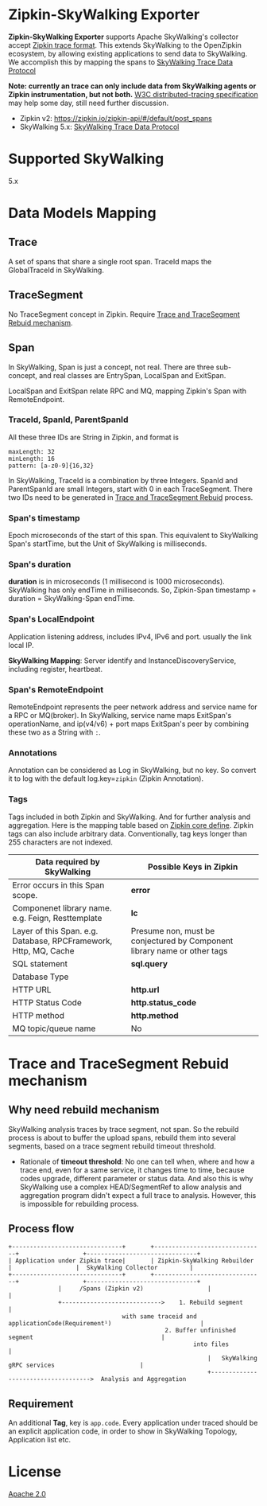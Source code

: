 # Zipkin-SkyWalking Exporter
**Zipkin-SkyWalking Exporter** supports Apache SkyWalking's collector accept [Zipkin trace format](https://zipkin.io/zipkin-api/#/default/post_spans).
This extends SkyWalking to the OpenZipkin ecosystem, by allowing existing applications to send data to SkyWalking. We accomplish this by mapping the spans to [SkyWalking Trace Data Protocol](https://github.com/apache/skywalking/blob/5.x/docs/en/Trace-Data-Protocol.md)

**Note: currently an trace can only include data from SkyWalking agents or Zipkin instrumentation, but not both.** [W3C distributed-tracing specification](https://github.com/apache/incubator-skywalking) may help some day, still need further discussion.

* Zipkin v2: https://zipkin.io/zipkin-api/#/default/post_spans
* SkyWalking 5.x: [SkyWalking Trace Data Protocol](https://github.com/apache/skywalking/blob/5.x/docs/en/Trace-Data-Protocol.md)

# Supported SkyWalking
5.x

# Data Models Mapping
## Trace 
A set of spans that share a single root span. TraceId maps the GlobalTraceId in SkyWalking.

## TraceSegment
No TraceSegment concept in Zipkin. Require [Trace and TraceSegment Rebuid mechanism](#trace-and-tracesegment-rebuid-mechanism).

## Span
In SkyWalking, Span is just a concept, not real. There are three sub-concept, and real classes are EntrySpan, LocalSpan and ExitSpan.

LocalSpan and ExitSpan relate RPC and MQ, mapping Zipkin's Span with RemoteEndpoint.

### TraceId, SpanId, ParentSpanId
All these three IDs are String in Zipkin, and format is 
```
maxLength: 32
minLength: 16
pattern: [a-z0-9]{16,32}
```

In SkyWalking, TraceId is a combination by three Integers. SpanId and ParentSpanId are small Integers, start with 0 in each TraceSegment. There two IDs need to be generated in [Trace and TraceSegment Rebuid](#trace-and-tracesegment-rebuid-mechanism) process.

### Span's timestamp
Epoch microseconds of the start of this span. This equivalent to SkyWalking Span's startTime, but the Unit of SkyWalking is milliseconds.

### Span's duration
**duration** is in microseconds (1 millisecond is 1000 microseconds). SkyWalking has only endTime in milliseconds. So, Zipkin-Span timestamp + duration = SkyWalking-Span endTime.

### Span's LocalEndpoint
Application listening address, includes IPv4, IPv6 and port. usually the link local IP.

**SkyWalking Mapping**: Server identify and InstanceDiscoveryService, including register, heartbeat. 

### Span's RemoteEndpoint
RemoteEndpoint represents the peer network address and service name for a RPC or MQ(broker). In SkyWalking, service name maps ExitSpan's operationName, and ip(v4/v6) + port maps ExitSpan's peer by combining these two as a String with `:`.

### Annotations
Annotation can be considered as Log in SkyWalking, but no key. So convert it to log with the default log.key=`zipkin` (Zipkin Annotation).

### Tags
Tags included in both Zipkin and SkyWalking. And for further analysis and aggregation. Here is the mapping table based on [Zipkin core define](https://github.com/openzipkin/zipkin-api/blob/master/thrift/zipkinCore.thrift). Zipkin tags can also include arbitrary data. Conventionally, tag keys longer than 255 characters are not indexed.

| Data required by SkyWalking | Possible Keys in Zipkin |
|----|-----|
|Error occurs in this Span scope.| **error** | 
|Componenet library name. e.g. Feign, Resttemplate| **lc** |
|Layer of this Span. e.g. Database, RPCFramework, Http, MQ, Cache | Presume non, must be conjectured by Component library name or other tags|
|SQL statement| **sql.query** |
|Database Type| |
|HTTP URL| **http.url** |
|HTTP Status Code| **http.status_code** |
|HTTP method| **http.method** |
|MQ topic/queue name | No |

# Trace and TraceSegment Rebuid mechanism
## Why need rebuild mechanism
SkyWalking analysis traces by trace segment, not span. So the rebuild process is about to buffer the upload spans, rebuild them into several segments, based on a trace segment rebuild timeout threshold.

- Rationale of **timeout threshold**: No one can tell when, where and how a trace end, even for a same service, it changes time to time, because codes upgrade, different parameter or status data. And also this is why SkyWalking use a complex HEAD/SegmentRef to allow analysis and aggregation program didn't expect a full trace to analysis. However, this is impossible for rebuilding process.

## Process flow
```
+-------------------------------+       +-------------------------------+                  +-------------------------------+
| Application under Zipkin trace|       | Zipkin-SkyWalking Rebuilder   |                  |  SkyWalking Collector         |
+-------------------------------+       +-------------------------------+                  +-------------------------------+
              |     /Spans (Zipkin v2)                  |                                                   |
              +---------------------------->    1. Rebuild segment                                          |
                                with same traceid and applicationCode(Requirement¹)                         |
                                            2. Buffer unfinished segment                                    |
                                                    into files                                              |
                                                        |   SkyWalking gRPC services                        |
                                                        +------------------------------------>  Analysis and Aggregation
```

## Requirement
An additional **Tag**, key is `app.code`. Every application under traced should be an explicit application code, in order to show in SkyWalking Topology, Application list etc.

# License
[Apache 2.0](LICENSE)
